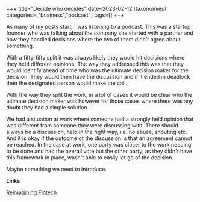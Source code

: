 +++
title="Decide who decides"
date=2023-02-12
[taxonomies]
categories=["business","podcast"]
tags=[]
+++

As many of my posts start, I was listening to a podcast. This was a startup founder who was talking about the company she started with a partner and how they handled decisions where the two of them didn't agree about something.

<!-- more -->

With a fifty-fifty split it was always likely they would hit decisions where they held different opinions. The way they addressed this was that they would identify ahead of time who was the ultimate decision maker for the decision. They would then have the discussion and if it ended in deadlock then the designated person would make the call.

With the way they split the work, in a lot of cases it would be clear who the ultimate decision maker was however for those cases where there was any doubt they had a simple solution.

We had a situation at work where someone had a strongly held opinion that was different from someone they were discussing with. There should always be a discussion, held in the right way, i.e. no abuse, shouting etc. And it is okay if the outcome of the discussion is that an agreement cannot be reached. In the case at work, one party was closer to the work needing to be done and had the overall vote but the other party, as they didn't have this framework in place, wasn't able to easily let go of the decision.

Maybe something we need to introduce.

__Links__

[Reimagining Fintech](https://ecorner.stanford.edu/podcasts/reimagining-fintech/)
